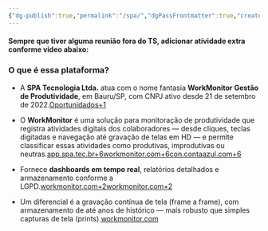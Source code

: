 ```yaml
---
{"dg-publish":true,"permalink":"/spa/","dgPassFrontmatter":true,"created":"2025-09-03T17:28:24.007-03:00","updated":"2025-09-03T17:31:58.160-03:00"}
---
```



#### Sempre que tiver alguma reunião fora do TS, adicionar atividade extra conforme vídeo abaixo:


### O que é essa plataforma?

- A **SPA Tecnologia Ltda.** atua com o nome fantasia **WorkMonitor Gestão de Produtividade**, em Bauru/SP, com CNPJ ativo desde 21 de setembro de 2022.[Oportunidados+1](https://oportunidados.com.br/cnpj/48035953000111/workmonitor-gestao-de-produtividade?utm_source=chatgpt.com)
    
- O **WorkMonitor** é uma solução para monitoração de produtividade que registra atividades digitais dos colaboradores — desde cliques, teclas digitadas e navegação até gravação de telas em HD — e permite classificar essas atividades como produtivas, improdutivas ou neutras.[app.spa.tec.br+6workmonitor.com+6con.contaazul.com+6](https://www.workmonitor.com/funcionalidades?utm_source=chatgpt.com)
    
- Fornece **dashboards em tempo real**, relatórios detalhados e armazenamento conforme a LGPD.[workmonitor.com+2workmonitor.com+2](https://www.workmonitor.com/funcionalidades?utm_source=chatgpt.com)
    
- Um diferencial é a gravação contínua de tela (frame a frame), com armazenamento de até anos de histórico — mais robusto que simples capturas de tela (prints).[workmonitor.com](https://www.workmonitor.com/?utm_source=chatgpt.com)
